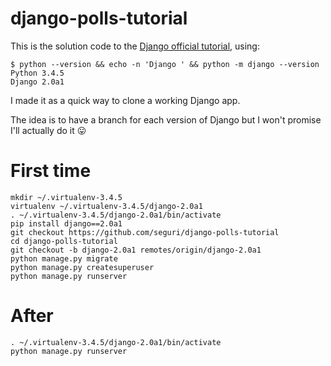 # django-polls-tutorial

This is the solution code to the [Django official tutorial](https://docs.djangoproject.com/en/2.0/intro/tutorial01/), using:

    $ python --version && echo -n 'Django ' && python -m django --version
    Python 3.4.5
    Django 2.0a1

I made it as a quick way to clone a working Django app.

The idea is to have a branch for each version of Django but I won't promise I'll actually do it 😛

# First time

    mkdir ~/.virtualenv-3.4.5
    virtualenv ~/.virtualenv-3.4.5/django-2.0a1
    . ~/.virtualenv-3.4.5/django-2.0a1/bin/activate
    pip install django==2.0a1
    git checkout https://github.com/seguri/django-polls-tutorial
    cd django-polls-tutorial
    git checkout -b django-2.0a1 remotes/origin/django-2.0a1
    python manage.py migrate
    python manage.py createsuperuser
    python manage.py runserver

# After

    . ~/.virtualenv-3.4.5/django-2.0a1/bin/activate
    python manage.py runserver

